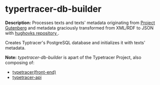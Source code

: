 # typertracer-db-builder

**Description:** Processes texts and texts' metadata originating from 
<a href="https://www.gutenberg.org/">Project Gutenberg</a> and metadata graciously transformed from XML/RDF to JSON with <a href="https://github.com/hugovk/gutenberg-metadata"> hughovks repository </a> .

Creates Typtracer's PostgreSQL database and initializes it with texts' metadata.

**Note:** *typetracer-db-builder* is apart of the Typetracer Project, also composing of: 
<ul>
  <li>
    <a href="https://github.com/arcec-cs/typetracer">typetracer(front-end)</a>
  </li>
  <li>
    <a href="github.com/arcec-cs/typetracer-api">typetracer-api</a>
  </li>
</ul>
 

